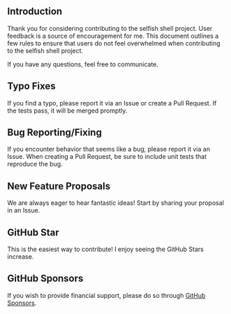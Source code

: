 ## Introduction
Thank you for considering contributing to the selfish shell project. User feedback is a source of encouragement for me. This document outlines a few rules to ensure that users do not feel overwhelmed when contributing to the selfish shell project.

If you have any questions, feel free to communicate.

## Typo Fixes
If you find a typo, please report it via an Issue or create a Pull Request. If the tests pass, it will be merged promptly.

## Bug Reporting/Fixing
If you encounter behavior that seems like a bug, please report it via an Issue. When creating a Pull Request, be sure to include unit tests that reproduce the bug.

## New Feature Proposals
We are always eager to hear fantastic ideas! Start by sharing your proposal in an Issue.

## GitHub Star
This is the easiest way to contribute! I enjoy seeing the GitHub Stars increase.

## GitHub Sponsors
If you wish to provide financial support, please do so through [GitHub Sponsors](https://github.com/sponsors/nao1215).  
